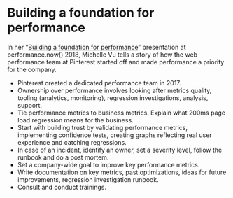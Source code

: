 <!--
tags:
  - worth-watching
  - performance
description: A story of how the web performance team at Pinterest started off and made performance a priority for the company.
share-image: og-preview.png
-->

# Building a foundation for performance

In her “[Building a foundation for performance](https://www.youtube.com/watch?v=FBeR6QvroEQ)” presentation at performance.now() 2018, Michelle Vu tells a story of how the web performance team at Pinterest started off and made performance a priority for the company.

- Pinterest created a dedicated performance team in 2017.
- Ownership over performance involves looking after metrics quality, tooling (analytics, monitoring), regression investigations, analysis, support.
- Tie performance metrics to business metrics. Explain what 200ms page load regression means for the business.
- Start with building trust by validating performance metrics, implementing confidence tests, creating graphs reflecting real user experience and catching regressions.
- In case of an incident, identify an owner, set a severity level, follow the runbook and do a post mortem.
- Set a company-wide goal to improve key performance metrics.
- Write documentation on key metrics, past optimizations, ideas for future improvements, regression investigation runbook.
- Consult and conduct trainings.

<!--: class="post__content-list" -->
